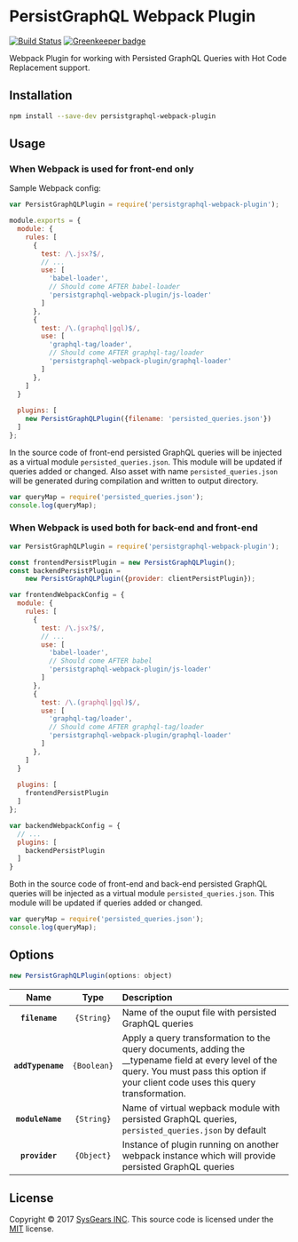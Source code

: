 # PersistGraphQL Webpack Plugin

[![Build Status](https://travis-ci.org/sysgears/persistgraphql-webpack-plugin.svg?branch=master)](https://travis-ci.org/sysgears/persistgraphql-webpack-plugin)
[![Greenkeeper badge](https://badges.greenkeeper.io/sysgears/persistgraphql-webpack-plugin.svg)](https://greenkeeper.io/)

Webpack Plugin for working with Persisted GraphQL Queries with Hot Code Replacement support.

## Installation

```bash
npm install --save-dev persistgraphql-webpack-plugin
```

## Usage

### When Webpack is used for front-end only

Sample Webpack config:

```js
var PersistGraphQLPlugin = require('persistgraphql-webpack-plugin');

module.exports = {
  module: {
    rules: [
      {
        test: /\.jsx?$/,
        // ...
        use: [
          'babel-loader', 
          // Should come AFTER babel-loader
          'persistgraphql-webpack-plugin/js-loader'
        ]
      },
      {
        test: /\.(graphql|gql)$/,
        use: [
          'graphql-tag/loader', 
          // Should come AFTER graphql-tag/loader
          'persistgraphql-webpack-plugin/graphql-loader'
        ]
      },
    ]
  }
  
  plugins: [
    new PersistGraphQLPlugin({filename: 'persisted_queries.json'})
  ]
};
```

In the source code of front-end persisted GraphQL queries will be injected 
as a virtual module `persisted_queries.json`. This module will be updated if queries added or changed. Also asset with name
`persisted_queries.json` will be generated during compilation and written to output directory.

```js
var queryMap = require('persisted_queries.json');
console.log(queryMap);
```

### When Webpack is used both for back-end and front-end

```js
var PersistGraphQLPlugin = require('persistgraphql-webpack-plugin');

const frontendPersistPlugin = new PersistGraphQLPlugin();
const backendPersistPlugin = 
    new PersistGraphQLPlugin({provider: clientPersistPlugin});

var frontendWebpackConfig = {
  module: {
    rules: [
      {
        test: /\.jsx?$/,
        // ...
        use: [
          'babel-loader', 
          // Should come AFTER babel
          'persistgraphql-webpack-plugin/js-loader'
        ]
      },
      {
        test: /\.(graphql|gql)$/,
        use: [
          'graphql-tag/loader', 
          // Should come AFTER graphql-tag/loader
          'persistgraphql-webpack-plugin/graphql-loader'
        ]
      },
    ]
  }
  
  plugins: [
    frontendPersistPlugin
  ]
};

var backendWebpackConfig = {
  // ...
  plugins: [
    backendPersistPlugin
  ]
}
```

Both in the source code of front-end and back-end persisted GraphQL queries will be injected 
as a virtual module `persisted_queries.json`. This module will be updated if queries added or changed.

```js
var queryMap = require('persisted_queries.json');
console.log(queryMap);
```

## Options

```js
new PersistGraphQLPlugin(options: object)
```

|Name|Type|Description|
|:--:|:--:|:----------|
|**`filename`**|`{String}`|Name of the ouput file with persisted GraphQL queries|
|**`addTypename`**|`{Boolean}`|Apply a query transformation to the query documents, adding the __typename field at every level of the query. You must pass this option if your client code uses this query transformation.|
|**`moduleName`**|`{String}`|Name of virtual wepback module with persisted GraphQL queries, `persisted_queries.json` by default|
|**`provider`**|`{Object}`|Instance of plugin running on another webpack instance which will provide persisted GraphQL queries|

## License
Copyright © 2017 [SysGears INC]. This source code is licensed under the [MIT] license.

[MIT]: LICENSE
[SysGears INC]: http://sysgears.com
